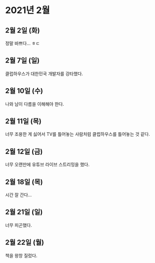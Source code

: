 # 2021년 2월

## 2월 2일 (화)

정말 바쁘다... ㅎㄷ

## 2월 7일 (일)

클럽하우스가 대한민국 개발자를 강타했다.

## 2월 10일 (수)

나와 남이 다름을 이해해야 한다.

## 2월 11일 (목)

너무 조용한 게 싫어서 TV를 틀어놓는 사람처럼 클럽하우스를 틀어놓는 것 같다.

## 2월 12일 (금)

너무 오랜만에 유튜브 라이브 스트리밍을 했다.

## 2월 18일 (목)

시간 잘 간다...

## 2월 21일 (일)

너무 피곤했다.

## 2월 22일 (월)

책을 왕창 질렀다.
